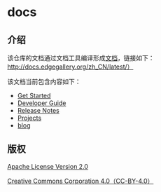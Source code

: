 # docs

## 介绍
该仓库的文档通过文档工具编译形成[文档](http://docs.edgegallery.org/zh_CN/latest/)，链接如下：http://docs.edgegallery.org/zh_CN/latest/）

该文档当前包含内容如下：

- [Get Started](https://gitee.com/edgegallery/docs/blob/master/Get%20Started/Start%20from%20A%20Demo%20on%20EdgeGallery.md)
- [Developer Guide](https://gitee.com/edgegallery/docs/tree/master/Developer%20Guide)
- [Release Notes](https://gitee.com/edgegallery/docs/blob/master/Release%20Notes/EdgeGallery_RN_zh.md)
- [Projects](https://gitee.com/edgegallery/docs/tree/master/Projects)
- [blog](https://gitee.com/edgegallery/docs/blob/master/blog/ReadMe.md)


## 版权
[Apache License Version 2.0](https://gitee.com/edgegallery/docs/blob/master/license)

[Creative Commons Corporation 4.0（CC-BY-4.0）](https://gitee.com/edgegallery/docs/blob/master/license-cc-by-4.0)


